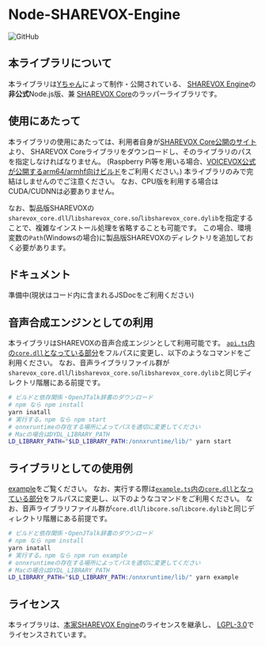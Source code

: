 # Node-SHAREVOX-Engine

![GitHub](https://img.shields.io/github/license/y-chan/node-voicevox-engine)

## 本ライブラリについて
本ライブラリは[Yちゃん](https://github.com/y-chan)によって制作・公開されている、
[SHAREVOX Engine](https://github.com/SHAREVOX/sharevox_engine)の**非公式**Node.js版、兼
[SHAREVOX Core](https://github.com/SHAREVOX/sharevox_core)のラッパーライブラリです。

## 使用にあたって
本ライブラリの使用にあたっては、利用者自身が[SHAREVOX Core公開のサイト](https://github.com/SHAREVOX/sharevox_core/releases/latest)より、
SHAREVOX Coreライブラリをダウンロードし、そのライブラリのパスを指定しなければなりません。
(Raspberry Pi等を用いる場合、[VOICEVOX公式が公開するarm64/armhf向けビルド](https://github.com/VOICEVOX/onnxruntime-builder/releases/tag/1.10.0.1)をご利用ください。)
本ライブラリのみで完結はしませんのでご注意ください。
なお、CPU版を利用する場合はCUDA/CUDNNは必要ありません。

なお、製品版SHAREVOXの`sharevox_core.dll`/`libsharevox_core.so`/`libsharevox_core.dylib`を指定することで、複雑なインストール処理を省略することも可能です。
この場合、環境変数の`Path`(Windowsの場合)に製品版SHAREVOXのディレクトリを追加しておく必要があります。

## ドキュメント
準備中(現状はコード内に含まれるJSDocをご利用ください)

## 音声合成エンジンとしての利用
本ライブラリはSHAREVOXの音声合成エンジンとして利用可能です。
[`api.ts`内の`core.dll`となっている部分](https://github.com/y-chan/node-voicevox-engine/blob/sharevox/api.ts#L30)をフルパスに変更し、以下のようなコマンドをご利用ください。
なお、音声ライブラリファイル群が`sharevox_core.dll`/`libsharevox_core.so`/`libsharevox_core.dylib`と同じディレクトリ階層にある前提です。
```bash
# ビルドと依存関係・OpenJTalk辞書のダウンロード
# npm なら npm install
yarn inatall
# 実行する。npm なら npm start
# onnxruntimeの存在する場所によってパスを適切に変更してください
# Macの場合はDYDL_LIBRARY_PATH
LD_LIBRARY_PATH="$LD_LIBRARY_PATH:/onnxruntime/lib/" yarn start
```


## ライブラリとしての使用例
[example](example/index.ts)をご覧ください。
なお、実行する際は[`example.ts`内の`core.dll`となっている部分](https://github.com/y-chan/node-voicevox-engine/blob/main/example/index.ts#L5)をフルパスに変更し、以下のようなコマンドをご利用ください。
なお、音声ライブラリファイル群が`core.dll`/`libcore.so`/`libcore.dylib`と同じディレクトリ階層にある前提です。
```bash
# ビルドと依存関係・OpenJTalk辞書のダウンロード
# npm なら npm install
yarn inatall
# 実行する。npm なら npm run example
# onnxruntimeの存在する場所によってパスを適切に変更してください
# Macの場合はDYDL_LIBRARY_PATH
LD_LIBRARY_PATH="$LD_LIBRARY_PATH:/onnxruntime/lib/" yarn example
```

## ライセンス
本ライブラリは、[本家SHAREVOX Engine](https://github.com/SHAREVOX/sharevox_engine)のライセンスを継承し、
[LGPL-3.0](LICENSE)でライセンスされています。
